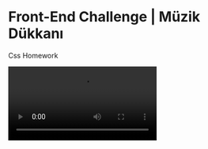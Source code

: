 # Front-End Challenge | Müzik Dükkanı

Css Homework

![gif](https://user-images.githubusercontent.com/72932340/115777367-d9040d80-a3bd-11eb-99da-80d4d8a6ced4.mp4)